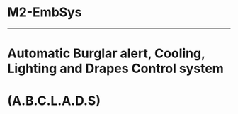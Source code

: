 # M2-EmbSys
---
# __Automatic Burglar alert, Cooling, Lighting and Drapes Control system__ 
# (A.B.C.L.A.D.S)
